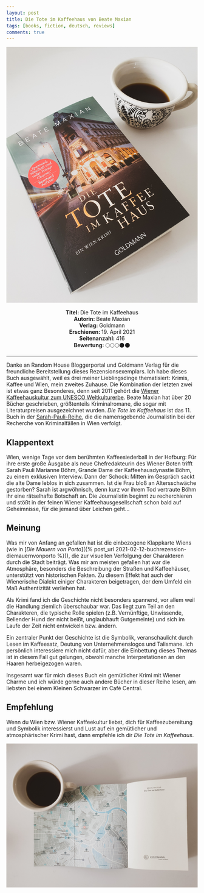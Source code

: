```yaml
---
layout: post
title: Die Tote im Kaffeehaus von Beate Maxian
tags: [books, fiction, deutsch, reviews]
comments: true
---
```


![cover](../assets/img/DieToteImKaffeehaus1.jpg)

<div align="center"><strong>Titel: </strong>Die Tote im Kaffeehaus</div>
<div align="center"><strong>Autorin: </strong>Beate Maxian</div>
<div align="center"><strong>Verlag: </strong>Goldmann</div>
<div align="center"><strong>Erschienen: </strong>19. April 2021</div>
<div align="center"><strong>Seitenanzahl: </strong>416</div>
<div align="center"><strong>Bewertung: </strong> 🌕🌕🌕🌑🌑</div>

___

Danke an Random House Bloggerportal und Goldmann Verlag für die freundliche Bereitstellung dieses Rezensionsexemplars. Ich habe dieses Buch ausgewählt, weil es drei meiner Lieblingsdinge thematisiert: Krimis, Kaffee und Wien, mein zweites Zuhause. Die Kombination der letzten zwei ist etwas ganz Besonderes, denn seit 2011 gehört die [Wiener Kaffeehauskultur zum UNESCO Weltkulturerbe](https://www.unesco.at/kultur/immaterielles-kulturerbe/oesterreichisches-verzeichnis/detail/article/wiener-kaffeehauskultur). Beate Maxian hat über 20 Bücher geschrieben, größtenteils Kriminalromane, die sogar mit Literaturpreisen ausgezeichnet wurden. *Die Tote im Kaffeehaus* ist das 11. Buch in der [Sarah-Pauli-Reihe](https://www.maxian.at/kriminalromane.php), die die namensgebende Journalistin bei der Recherche von Kriminalfällen in Wien verfolgt.

## Klappentext
Wien, wenige Tage vor dem berühmten Kaffeesiederball in der Hofburg: Für ihre erste große Ausgabe als neue Chefredakteurin des Wiener Boten trifft Sarah Pauli Marianne Böhm, Grande Dame der Kaffeehausdynastie Böhm, zu einem exklusiven Interview. Dann der Schock: Mitten im Gespräch sackt die alte Dame leblos in sich zusammen. Ist die Frau bloß an Altersschwäche gestorben? Sarah ist argwöhnisch, denn kurz vor ihrem Tod vertraute Böhm ihr eine rätselhafte Botschaft an. Die Journalistin beginnt zu recherchieren und stößt in der feinen Wiener Kaffeehausgesellschaft schon bald auf Geheimnisse, für die jemand über Leichen geht…

## Meinung
Was mir von Anfang an gefallen hat ist die einbezogene Klappkarte Wiens (wie in [*Die Mauern von Porto*]({% post_url 2021-02-12-buchrezension-diemauernvonporto %})), die zur visuellen Verfolgung der Charakteren durch die Stadt beiträgt. Was mir am meisten gefallen hat war die Atmosphäre, besonders die Beschreibung der Straßen und Kaffeehäuser, unterstützt von historischen Fakten. Zu diesem Effekt hat auch der Wienerische Dialekt einiger Charakteren beigetragen, der dem Umfeld ein Maß Authentizität verliehen hat.

Als Krimi fand ich die Geschichte nicht besonders spannend, vor allem weil die Handlung ziemlich überschaubar war. Das liegt zum Teil an den  Charakteren, die typische Rolle spielen (z.B.  Vernünftige, Unwissende, Bellender Hund der nicht beißt, unglaubhauft Gutgemeinte) und sich im Laufe der Zeit nicht entwickeln bzw. ändern.

Ein zentraler Punkt der Geschichte ist die Symbolik, veranschaulicht durch Lesen im Kaffeesatz, Deutung von Unternehmenslogos und Talismane. Ich persönlich interessiere mich nicht dafür, aber die Einbettung dieses Themas ist in diesem Fall gut gelungen, obwohl manche Interpretationen an den Haaren herbeigezogen waren.

Insgesamt war für mich dieses Buch ein gemütlicher Krimi mit Wiener Charme und ich würde gerne auch andere Bücher in dieser Reihe lesen, am liebsten bei einem Kleinen Schwarzer im Café Central.

## Empfehlung
Wenn du Wien bzw. Wiener Kaffeekultur liebst, dich für Kaffeezubereitung und Symbolik interessierst und Lust auf ein gemütlicher und atmosphärischer Krimi hast, dann empfehle ich dir *Die Tote im Kaffeehaus*.

![book inside](../assets/img/DieToteImKaffeehaus2.jpg)